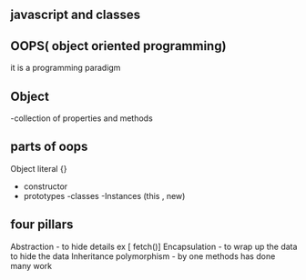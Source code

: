 ## javascript and classes

## OOPS( object oriented programming)
it is a programming paradigm

## Object
-collection of properties and methods

## parts of oops
Object literal {}

- constructor 
- prototypes 
-classes
 -Instances (this , new)

 ## four pillars 

 Abstraction - to hide details  ex [ fetch()]
 Encapsulation - to wrap up the data to hide the data 
 Inheritance 
 polymorphism -  by one methods  has done many work